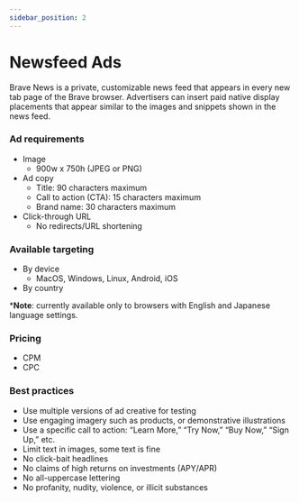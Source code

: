 ```yaml
---
sidebar_position: 2
---
```


# Newsfeed Ads

Brave News is a private, customizable news feed that appears in every new tab page of the Brave browser. Advertisers can insert paid native display placements that appear similar to the images and snippets shown in the news feed.

### Ad requirements
- Image
  - 900w x 750h (JPEG or PNG)
- Ad copy
  - Title: 90 characters maximum
  - Call to action (CTA): 15 characters maximum
  - Brand name: 30 characters maximum
- Click-through URL
  - No redirects/URL shortening

### Available targeting
- By device
  - MacOS, Windows, Linux, Android, iOS
- By country

***Note**: currently available only to browsers with English and Japanese language settings.

### Pricing
- CPM
- CPC

### Best practices
- Use multiple versions of ad creative for testing
- Use engaging imagery such as products, or demonstrative illustrations
- Use a specific call to action: “Learn More,” “Try Now,” “Buy Now,” “Sign Up,” etc.
- Limit text in images, some text is fine
- No click-bait headlines
- No claims of high returns on investments (APY/APR)
- No all-uppercase lettering
- No profanity, nudity, violence, or illicit substances
